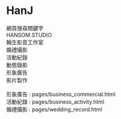 # HanJ
網頁搜尋關鍵字<br>
	HANSOM.STUDIO<br>
	翰生影音工作室<br>
	婚禮攝影<br>
	活動紀錄<br>
	動態錄影<br>
	形象廣告<br>
	影片製作<br>
<br>
形象廣告 : pages/business_commercial.html<br>
活動紀錄 : pages/business_activity.html<br>
婚禮攝影 : pages/wedding_record.html<br>
